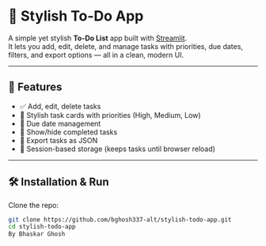 # 📝 Stylish To-Do App

A simple yet stylish **To-Do List** app built with [Streamlit](https://streamlit.io).  
It lets you add, edit, delete, and manage tasks with priorities, due dates, filters, and export options — all in a clean, modern UI.

---

## 🚀 Features

- ✅ Add, edit, delete tasks  
- 🎨 Stylish task cards with priorities (High, Medium, Low)  
- 📅 Due date management  
- 👀 Show/hide completed tasks  
- 📂 Export tasks as JSON  
- 💾 Session-based storage (keeps tasks until browser reload)  

---

## 🛠️ Installation & Run

Clone the repo:
```bash
git clone https://github.com/bghosh337-alt/stylish-todo-app.git
cd stylish-todo-app
By Bhaskar Ghosh
